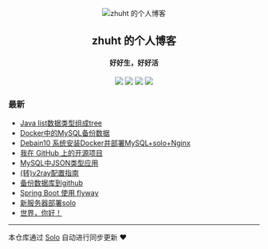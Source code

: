 <p align="center"><img alt="zhuht 的个人博客" src="https://static.b3log.org/images/brand/solo-32.png"></p><h2 align="center">
zhuht 的个人博客
</h2>

<h4 align="center">好好生，好好活</h4>
<p align="center"><a title="zhuht 的个人博客" target="_blank" href="https://github.com/mnizht/solo-blog"><img src="https://img.shields.io/github/last-commit/mnizht/solo-blog.svg?style=flat-square&color=FF9900"></a>
<a title="GitHub repo size in bytes" target="_blank" href="https://github.com/mnizht/solo-blog"><img src="https://img.shields.io/github/repo-size/mnizht/solo-blog.svg?style=flat-square"></a>
<a title="Solo Version" target="_blank" href="https://github.com/88250/solo/releases"><img src="https://img.shields.io/badge/solo-3.6.7-f1e05a.svg?style=flat-square&color=blueviolet"></a>
<a title="Hits" target="_blank" href="https://github.com/88250/hits"><img src="https://hits.b3log.org/mnizht/solo-blog.svg"></a></p>

### 最新

* [Java list数据类型组成tree](http://www.zhuht.xyz/articles/2019/12/04/1575446144756.html)
* [Docker中的MySQL备份数据](http://www.zhuht.xyz/articles/2019/08/29/1567066379578.html)
* [Debain10 系统安装Docker并部署MySQL+solo+Nginx](http://www.zhuht.xyz/articles/2019/08/29/1567060521401.html)
* [我在 GitHub 上的开源项目](http://www.zhuht.xyz/my-github-repos)
* [MySQL中JSON类型应用](http://www.zhuht.xyz/articles/2019/07/17/1563328993855.html)
* [(转)v2ray配置指南](http://www.zhuht.xyz/articles/2019/06/25/1561452909260.html)
* [备份数据库到github](http://www.zhuht.xyz/articles/2019/06/12/1560304695807.html)
* [Spring Boot 使用 flyway](http://www.zhuht.xyz/articles/2019/06/03/1559556049700.html)
* [新服务器部署solo](http://www.zhuht.xyz/articles/2019/05/16/1557997385589.html)
* [世界，你好！](http://www.zhuht.xyz/hello-solo)



---

本仓库通过 [Solo](https://github.com/88250/solo) 自动进行同步更新 ❤️ 